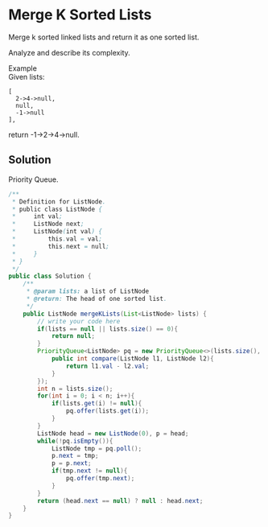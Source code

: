 # Merge K Sorted Lists
Merge k sorted linked lists and return it as one sorted list.

Analyze and describe its complexity.

Example  
Given lists:
```
[
  2->4->null,
  null,
  -1->null
],
```
return -1->2->4->null.

## Solution
Priority Queue.  
```java
/**
 * Definition for ListNode.
 * public class ListNode {
 *     int val;
 *     ListNode next;
 *     ListNode(int val) {
 *         this.val = val;
 *         this.next = null;
 *     }
 * }
 */
public class Solution {
    /**
     * @param lists: a list of ListNode
     * @return: The head of one sorted list.
     */
    public ListNode mergeKLists(List<ListNode> lists) {  
        // write your code here
        if(lists == null || lists.size() == 0){
            return null;
        }
        PriorityQueue<ListNode> pq = new PriorityQueue<>(lists.size(), new Comparator<ListNode>(){
            public int compare(ListNode l1, ListNode l2){
                return l1.val - l2.val;
            }
        });
        int n = lists.size();
        for(int i = 0; i < n; i++){
            if(lists.get(i) != null){
                pq.offer(lists.get(i));
            }
        }
        ListNode head = new ListNode(0), p = head;
        while(!pq.isEmpty()){
            ListNode tmp = pq.poll();
            p.next = tmp;
            p = p.next;
            if(tmp.next != null){
                pq.offer(tmp.next);
            }
        }
        return (head.next == null) ? null : head.next;
    }
}

```
